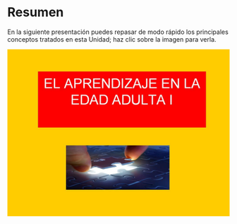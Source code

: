 
# Resumen

En la siguiente presentación puedes repasar de modo rápido los principales conceptos tratados en esta Unidad; haz clic sobre la imagen para verla.


![](img/Imag_Resumenu1.JPG)

